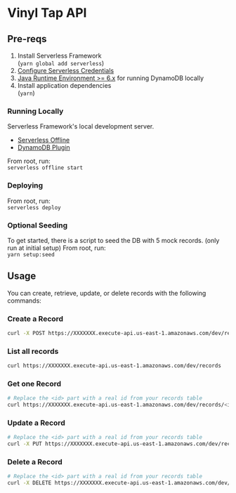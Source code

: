 # Vinyl Tap API

## Pre-reqs

1. Install Serverless Framework\
   (`yarn global add serverless`)
2. [Configure Serverless Credentials](https://www.serverless.com/framework/docs/providers/aws/cli-reference/config-credentials/)
3. [Java Runtime Environment >= 6.x](https://www.npmjs.com/package/serverless-dynamodb-local#this-plugin-requires) for running DynamoDB locally
4. Install application dependencies\
   (`yarn`)

### Running Locally

Serverless Framework's local development server.

- [Serverless Offline](https://www.npmjs.com/package/serverless-offline)
- [DynamoDB Plugin](https://www.npmjs.com/package/serverless-dynamodb-local)

From root, run:\
`serverless offline start`

### Deploying

From root, run:\
`serverless deploy`

### Optional Seeding

To get started, there is a script to seed the DB with 5 mock records. (only run at initial setup)
From root, run:\
`yarn setup:seed`

## Usage

You can create, retrieve, update, or delete records with the following commands:

### Create a Record

```bash
curl -X POST https://XXXXXXX.execute-api.us-east-1.amazonaws.com/dev/records --data '{ "text": "Learn Serverless" }'
```

### List all records

```bash
curl https://XXXXXXX.execute-api.us-east-1.amazonaws.com/dev/records
```

### Get one Record

```bash
# Replace the <id> part with a real id from your records table
curl https://XXXXXXX.execute-api.us-east-1.amazonaws.com/dev/records/<id>
```

### Update a Record

```bash
# Replace the <id> part with a real id from your records table
curl -X PUT https://XXXXXXX.execute-api.us-east-1.amazonaws.com/dev/records/<id> --data '{ "text": "Learn Serverless", "checked": true }'
```

### Delete a Record

```bash
# Replace the <id> part with a real id from your records table
curl -X DELETE https://XXXXXXX.execute-api.us-east-1.amazonaws.com/dev/records/<id>
```
